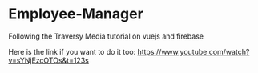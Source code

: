 # Employee-Manager
Following the Traversy Media tutorial on vuejs and firebase

Here is the link if you want to do it too:
https://www.youtube.com/watch?v=sYNjEzcOTOs&t=123s
